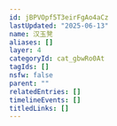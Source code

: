 ```yaml
---
id: jBPVOpf5T3eirFgAo4aCz
lastUpdated: "2025-06-13"
name: 汉玉凳
aliases: []
layer: 4
categoryId: cat_gbwRo0At
tagIds: []
nsfw: false
parent: ""
relatedEntries: []
timelineEvents: []
titledLinks: []
---
```


